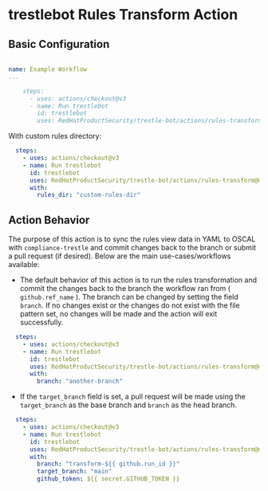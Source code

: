 # trestlebot Rules Transform Action

## Basic Configuration


```yaml

name: Example Workflow
...

    steps:
      - uses: actions/checkout@v3
      - name: Run trestlebot
        id: trestlebot
        uses: RedHatProductSecurity/trestle-bot/actions/rules-transform@main
```

With custom rules directory:
  
```yaml 
  steps:
    - uses: actions/checkout@v3
    - name: Run trestlebot
      id: trestlebot
      uses: RedHatProductSecurity/trestle-bot/actions/rules-transform@main
      with:
        rules_dir: "custom-rules-dir"
  ```

## Action Behavior

The purpose of this action is to sync the rules view data in YAML to OSCAL with `compliance-trestle` and commit changes back to the branch or submit a pull request (if desired). Below are the main use-cases/workflows available:

- The default behavior of this action is to run the rules transformation and commit the changes back to the branch the workflow ran from ( `github.ref_name` ). The branch can be changed by setting the field `branch`. If no changes exist or the changes do not exist with the file pattern set, no changes will be made and the action will exit successfully.

```yaml
  steps:
    - uses: actions/checkout@v3
    - name: Run trestlebot
      id: trestlebot
      uses: RedHatProductSecurity/trestle-bot/actions/rules-transform@main
      with:
        branch: "another-branch"
```

- If the `target_branch` field is set, a pull request will be made using the `target_branch` as the base branch and `branch` as the head branch.

```yaml
  steps:
    - uses: actions/checkout@v3
    - name: Run trestlebot
      id: trestlebot
      uses: RedHatProductSecurity/trestle-bot/actions/rules-transform@main
      with:
        branch: "transform-${{ github.run_id }}"
        target_branch: "main"
        github_token: ${{ secret.GITHUB_TOKEN }}
```